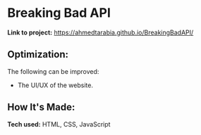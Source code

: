 # Breaking Bad API 

**Link to project:** https://ahmedtarabia.github.io/BreakingBadAPI/

## Optimization:
The following can be improved: 
  - The UI/UX of the website. 
  
## How It's Made:

**Tech used:** HTML, CSS, JavaScript


